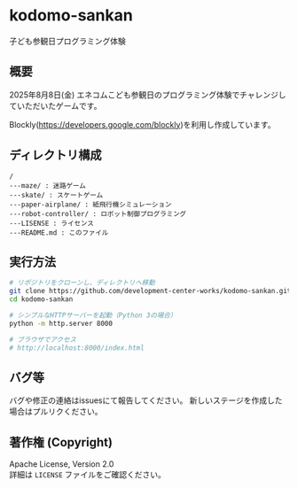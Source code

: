 # kodomo-sankan
子ども参観日プログラミング体験

## 概要
2025年8月8日(金) エネコムこども参観日のプログラミング体験でチャレンジしていただいたゲームです。

Blockly(https://developers.google.com/blockly)を利用し作成しています。

## ディレクトリ構成
```
/
---maze/ : 迷路ゲーム
---skate/ : スケートゲーム
---paper-airplane/ : 紙飛行機シミュレーション
---robot-controller/ : ロボット制御プログラミング
---LISENSE : ライセンス
---README.md : このファイル
```

## 実行方法
```bash
# リポジトリをクローンし、ディレクトリへ移動
git clone https://github.com/development-center-works/kodomo-sankan.git
cd kodomo-sankan

# シンプルなHTTPサーバーを起動（Python 3の場合）
python -m http.server 8000

# ブラウザでアクセス
# http://localhost:8000/index.html
```

## バグ等
バグや修正の連絡はissuesにて報告してください。
新しいステージを作成した場合はプルリクください。

## 著作権 (Copyright)

Apache License, Version 2.0  
詳細は `LICENSE` ファイルをご確認ください。